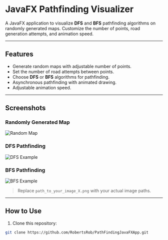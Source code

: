 # JavaFX Pathfinding Visualizer

A JavaFX application to visualize **DFS** and **BFS** pathfinding algorithms on randomly generated maps. Customize the number of points, road generation attempts, and animation speed.

---

## Features

- Generate random maps with adjustable number of points.
- Set the number of road attempts between points.
- Choose **DFS** or **BFS** algorithms for pathfinding.
- Asynchronous pathfinding with animated drawing.
- Adjustable animation speed.

---

## Screenshots

### Randomly Generated Map
![Random Map](path_to_your_image_1.png)

### DFS Pathfinding
![DFS Example](path_to_your_image_2.png)

### BFS Pathfinding
![BFS Example](path_to_your_image_3.png)

> Replace `path_to_your_image_X.png` with your actual image paths.

---

## How to Use

1. Clone this repository:

```bash
git clone https://github.com/RobertsRob/PathFindingJavaFXApp.git
```
